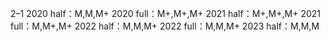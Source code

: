 2–1
2020 half：M,M,M+
2020 full：M+,M+,M+
2021 half：M+,M+,M+
2021 full：M,M+,M+
2022 half：M,M,M+
2022 full：M,M,M+
2023 half：M,M,M
